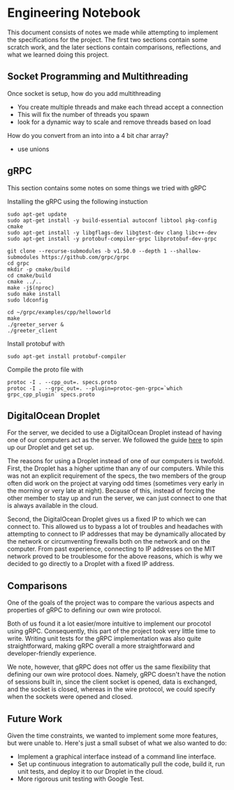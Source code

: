 # Engineering Notebook

This document consists of notes we made while attempting to implement the specifications for the project. The first two sections contain some scratch work, and the later sections contain comparisons, reflections, and what we learned doing this project.

## Socket Programming and Multithreading

Once socket is setup, how do you add multithreading
- You create multiple threads and make each thread accept a connection
- This will fix the number of threads you spawn
- look for a dynamic way to scale and remove threads based on load

How do you convert from an into into a 4 bit char array?
- use unions

## gRPC
This section contains some notes on some things we tried with gRPC

Installing the gRPC using the following instuction

```
sudo apt-get update
sudo apt-get install -y build-essential autoconf libtool pkg-config cmake
sudo apt-get install -y libgflags-dev libgtest-dev clang libc++-dev
sudo apt-get install -y protobuf-compiler-grpc libprotobuf-dev-grpc

git clone --recurse-submodules -b v1.50.0 --depth 1 --shallow-submodules https://github.com/grpc/grpc
cd grpc
mkdir -p cmake/build
cd cmake/build
cmake ../..
make -j$(nproc)
sudo make install
sudo ldconfig

cd ~/grpc/examples/cpp/helloworld
make
./greeter_server &
./greeter_client
```
Install protobuf with
```
sudo apt-get install protobuf-compiler
```
Compile the proto file with
```
protoc -I . --cpp_out=. specs.proto
protoc -I . --grpc_out=. --plugin=protoc-gen-grpc=`which grpc_cpp_plugin` specs.proto
```

## DigitalOcean Droplet

For the server, we decided to use a DigitalOcean Droplet instead of having one of our computers act as the server. We followed the guide [here](https://docs.digitalocean.com/products/droplets/how-to/create/) to spin up our Droplet and get set up.

The reasons for using a Droplet instead of one of our computers is twofold. First, the Droplet has a higher uptime than any of our computers. While this was not an explicit requirement of the specs, the two members of the group often did work on the project at varying odd times (sometimes very early in the morning or very late at night). Because of this, instead of forcing the other member to stay up and run the server, we can just connect to one that is always available in the cloud.

Second, the DigitalOcean Droplet gives us a fixed IP to which we can connect to. This allowed us to bypass a lot of troubles and headaches with attempting to connect to IP addresses that may be dynamically allocated by the network or circumventing firewalls both on the network and on the computer. From past experience, connecting to IP addresses on the MIT network proved to be troublesome for the above reasons, which is why we decided to go directly to a Droplet with a fixed IP address.

## Comparisons

One of the goals of the project was to compare the various aspects and properties of gRPC to defining our own wire protocol.

Both of us found it a lot easier/more intuitive to implement our procotol using gRPC. Consequently, this part of the project took very little time to write. Writing unit tests for the gRPC implementation was also quite straightforward, making gRPC overall a more straightforward and developer-friendly experience.

We note, however, that gRPC does not offer us the same flexibility that defining our own wire protocol does. Namely, gRPC doesn't have the notion of sessions built in, since the client socket is opened, data is exchanged, and the socket is closed, whereas in the wire protocol, we could specify when the sockets were opened and closed.

## Future Work

Given the time constraints, we wanted to implement some more features, but were unable to. Here's just a small subset of what we also wanted to do:

- Implement a graphical interface instead of a command line interface.
- Set up continuous integration to automatically pull the code, build it, run unit tests, and deploy it to our Droplet in the cloud.
- More rigorous unit testing with Google Test.
